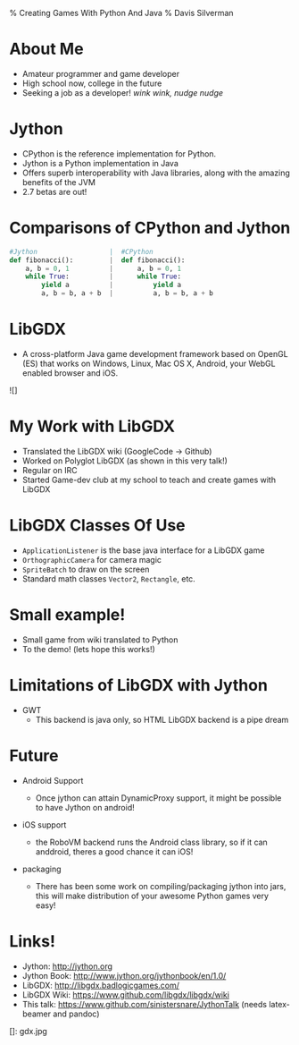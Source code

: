 % Creating Games With Python And Java
% Davis Silverman

About Me
==================

* Amateur programmer and game developer
* High school now, college in the future
* Seeking a job as a developer! *wink wink, nudge nudge*

Jython
======

* CPython is the reference implementation for Python.
* Jython is a Python implementation in Java
* Offers superb interoperability with Java libraries, along with the amazing benefits of the JVM
* 2.7 betas are out!

Comparisons of CPython and Jython
=================================

```python
#Jython                  |  #CPython
def fibonacci():         |  def fibonacci():
    a, b = 0, 1          |      a, b = 0, 1  
    while True:          |      while True:
        yield a          |          yield a
        a, b = b, a + b  |          a, b = b, a + b
```

LibGDX
======

* A cross-platform Java game development framework based on OpenGL (ES) that works on Windows, Linux, Mac OS X, Android, your WebGL enabled browser and iOS.

![]

My Work with LibGDX
===================

* Translated the LibGDX wiki (GoogleCode -> Github)
* Worked on Polyglot LibGDX (as shown in this very talk!)
* Regular on IRC
* Started Game-dev club at my school to teach and create games with LibGDX

LibGDX Classes Of Use
=====================

* `ApplicationListener` is the base java interface for a LibGDX game
* `OrthographicCamera` for camera magic
* `SpriteBatch` to draw on the screen
* Standard math classes `Vector2`, `Rectangle`, etc.

Small example!
==============

* Small game from wiki translated to Python
* To the demo! (lets hope this works!)

Limitations of LibGDX with Jython
=================================

* GWT
   * This backend is java only, so HTML LibGDX backend is a pipe dream

Future
======

* Android Support
   * Once jython can attain DynamicProxy support, it might be possible to have Jython on android!

* iOS support
    * the RoboVM backend runs the Android class library, so if it can anddroid, theres a good chance it can iOS!

* packaging
    * There has been some work on compiling/packaging jython into jars, this will make distribution of your awesome Python games very easy!

Links!
======

* Jython: http://jython.org
* Jython Book: http://www.jython.org/jythonbook/en/1.0/
* LibGDX: http://libgdx.badlogicgames.com/
* LibGDX Wiki: https://www.github.com/libgdx/libgdx/wiki
* This talk: https://www.github.com/sinistersnare/JythonTalk (needs latex-beamer and pandoc)

[]: gdx.jpg

